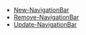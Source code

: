 * [New-NavigationBar](https://github.com/wim-beck/IS4U-FIM-Powershell/wiki/New-NavigationBar)<br />
* [Remove-NavigationBar](https://github.com/wim-beck/IS4U-FIM-Powershell/wiki/Remove-NavigationBar)<br />
* [Update-NavigationBar](https://github.com/wim-beck/IS4U-FIM-Powershell/wiki/Update-NavigationBar)<br />